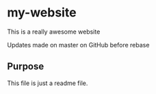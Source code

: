 # my-website

This is a really awesome website

Updates made on master on GitHub before rebase

## Purpose

This file is just a readme file.
